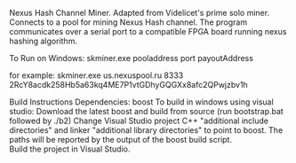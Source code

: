 Nexus Hash Channel Miner.  Adapted from Videlicet's prime solo miner.
Connects to a pool for mining Nexus Hash channel.  The program communicates over a serial port to a compatible FPGA board running nexus hashing algorithm. 

To Run on Windows:
skminer.exe pooladdress port payoutAddress

for example:
skminer.exe us.nexuspool.ru 8333 2RcY8acdk258Hb5a63kq4ME7P1vtGDhyGQGXx8afc2QPwjzbv1h


Build Instructions
Dependencies:  boost
To build in windows using visual studio:
Download the latest boost and build from source (run bootstrap.bat followed by ./b2)
Change Visual Studio project C++ "additional include directories" and linker "additional library directories" to point to boost. The paths will be reported by the output of the boost build script.   
Build the project in Visual Studio.


